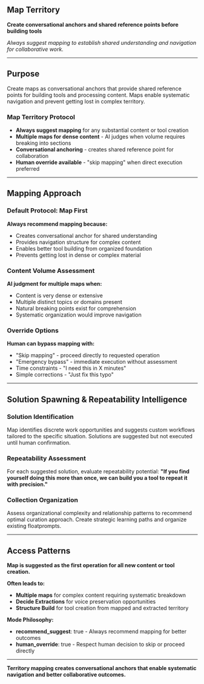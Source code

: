 ## Map Territory

**Create conversational anchors and shared reference points before building tools**

*Always suggest mapping to establish shared understanding and navigation for collaborative work.*

---

## Purpose

Create maps as conversational anchors that provide shared reference points for building tools and processing content. Maps enable systematic navigation and prevent getting lost in complex territory.

### Map Territory Protocol
- **Always suggest mapping** for any substantial content or tool creation
- **Multiple maps for dense content** - AI judges when volume requires breaking into sections
- **Conversational anchoring** - creates shared reference point for collaboration
- **Human override available** - "skip mapping" when direct execution preferred

---

## Mapping Approach

### **Default Protocol: Map First**
**Always recommend mapping because:**
- Creates conversational anchor for shared understanding
- Provides navigation structure for complex content
- Enables better tool building from organized foundation
- Prevents getting lost in dense or complex material

### **Content Volume Assessment**
**AI judgment for multiple maps when:**
- Content is very dense or extensive
- Multiple distinct topics or domains present
- Natural breaking points exist for comprehension
- Systematic organization would improve navigation

### **Override Options**
**Human can bypass mapping with:**
- "Skip mapping" - proceed directly to requested operation
- "Emergency bypass" - immediate execution without assessment
- Time constraints - "I need this in X minutes"
- Simple corrections - "Just fix this typo"

---

## Solution Spawning & Repeatability Intelligence

### **Solution Identification**
Map identifies discrete work opportunities and suggests custom workflows tailored to the specific situation. Solutions are suggested but not executed until human confirmation.

### **Repeatability Assessment**
For each suggested solution, evaluate repeatability potential: **"If you find yourself doing this more than once, we can build you a tool to repeat it with precision."**

### **Collection Organization**
Assess organizational complexity and relationship patterns to recommend optimal curation approach. Create strategic learning paths and organize existing floatprompts.

---

## Access Patterns

**Map is suggested as the first operation for all new content or tool creation.**

**Often leads to:**
- **Multiple maps** for complex content requiring systematic breakdown
- **Decide Extractions** for voice preservation opportunities
- **Structure Build** for tool creation from mapped and extracted territory

**Mode Philosophy:**
- **recommend_suggest**: true - Always recommend mapping for better outcomes
- **human_override**: true - Respect human decision to skip or proceed directly

---

**Territory mapping creates conversational anchors that enable systematic navigation and better collaborative outcomes.**